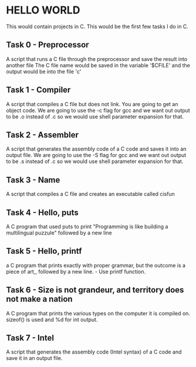 # HELLO WORLD

This would contain projects in C. This would be the first few tasks I do in C.

## Task 0 - Preprocessor

A script that runs a C file through the preprocessor and save the result into another file
The C file name would be saved in the variable '$CFILE' and the output would be into the file 'c'

## Task 1 - Compiler

A script that compiles a C file but does not link. You are going to get an object code.
We are going to use the -c flag for gcc and we want out output to be .o instead of .c so we would use shell parameter expansion for that.

## Task 2 - Assembler

A script that generates the assembly code of a C code and saves it into an output file.
We are going to use the -S flag for gcc and we want out output to be .s instead of .c so we would use shell parameter expansion for that.

## Task 3 - Name
A script that compiles a C file and creates an executable called cisfun

## Task 4 - Hello, puts
A C program that used puts to print "Programming is like building a multilingual puzzule" followed by a new line

## Task 5 - Hello, printf
a C program that prints exactly with proper grammar, but the outcome is a piece of art,, followed by a new line. - Use printf function.

## Task 6 - Size is not grandeur, and territory does not make a nation
A C program that prints the various types on the computer it is compiled on. sizeof() is used and %d for int output.

## Task 7 - Intel
A script that generates the assembly code (Intel syntax) of a C code and save it in an output file.

